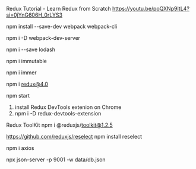 Redux Tutorial - Learn Redux from Scratch
https://youtu.be/poQXNp9ItL4?si=0jYnG606H_0rLYS3

npm install --save-dev webpack webpack-cli

npm i -D webpack-dev-server

npm i --save lodash

npm i immutable

npm i immer

npm i redux@4.0

npm start


1. install Redux DevTools extenion on Chrome
2. npm i -D redux-devtools-extension


Redux ToolKit
npm i @reduxjs/toolkit@1.2.5

https://github.com/reduxjs/reselect
npm install reselect


npm i axios


npx json-server -p 9001 -w data/db.json
